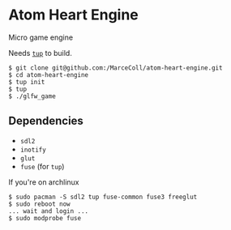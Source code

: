 # Atom Heart Engine
Micro game engine

Needs [`tup`](http://gittup.org) to build.

```shell
$ git clone git@github.com:/MarceColl/atom-heart-engine.git
$ cd atom-heart-engine
$ tup init
$ tup
$ ./glfw_game
```

## Dependencies
* `sdl2`
* `inotify`
* `glut`
* `fuse` (for `tup`)

If you're on archlinux
```shell
$ sudo pacman -S sdl2 tup fuse-common fuse3 freeglut
$ sudo reboot now
... wait and login ...
$ sudo modprobe fuse
```